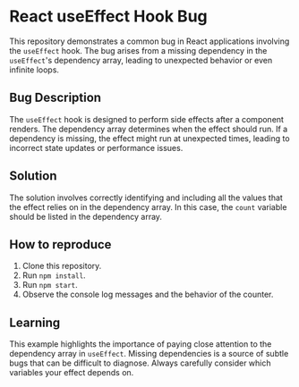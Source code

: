 # React useEffect Hook Bug
This repository demonstrates a common bug in React applications involving the `useEffect` hook. The bug arises from a missing dependency in the `useEffect`'s dependency array, leading to unexpected behavior or even infinite loops.

## Bug Description
The `useEffect` hook is designed to perform side effects after a component renders.  The dependency array determines when the effect should run. If a dependency is missing, the effect might run at unexpected times, leading to incorrect state updates or performance issues.

## Solution
The solution involves correctly identifying and including all the values that the effect relies on in the dependency array. In this case, the `count` variable should be listed in the dependency array.

## How to reproduce
1. Clone this repository.
2. Run `npm install`.
3. Run `npm start`.
4. Observe the console log messages and the behavior of the counter.

## Learning
This example highlights the importance of paying close attention to the dependency array in `useEffect`. Missing dependencies is a source of subtle bugs that can be difficult to diagnose. Always carefully consider which variables your effect depends on.